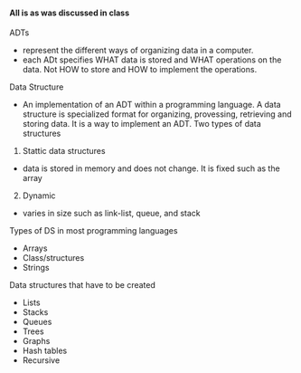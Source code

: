 #### All is as was discussed in class

ADTs
- represent the different ways of organizing data in a computer. 
- each ADt specifies WHAT data is stored and WHAT operations on the data. Not HOW to store and HOW to implement the operations.

Data Structure
- An implementation of an ADT within a programming language.
A data structure is specialized format for organizing, provessing, retrieving and storing data. It is a way to implement an ADT. 
Two types of data structures
1. Stattic data structures
- data is stored in memory and does not change. It is fixed such as the array
2. Dynamic 
- varies in size such as link-list, queue, and stack

Types of DS in most programming languages
- Arrays
- Class/structures
- Strings

Data structures that have to be created
- Lists
- Stacks
- Queues
- Trees
- Graphs
- Hash tables
- Recursive


##### 